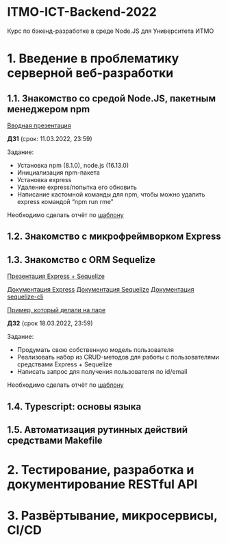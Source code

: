 # ITMO-ICT-Backend-2022
Курс по бэкенд-разработке в среде Node.JS для Университета ИТМО

# 1. Введение в проблематику серверной веб-разработки
## 1.1. Знакомство со средой Node.JS, пакетным менеджером npm

[Вводная презентация](https://docs.google.com/presentation/d/1jPnw4sra6DSnoHs6OIp7LF9t68blBGKu_FKxSyGUX3k/edit?usp=sharing)

**ДЗ1** (срок: 11.03.2022, 23:59)

Задание:

- Установка npm (8.1.0), node.js (16.13.0)
- Инициализация npm-пакета
- Установка express
- Удаление express/попытка его обновить
- Написание кастомной команды для npm, чтобы можно удалить express командой “npm run rme”

Необходимо сделать отчёт по [шаблону](https://docs.google.com/document/d/1aAUawxv6_5k_Na7bLqrfUFANodyl89uPHXY4IKXS8WE/edit?usp=sharing)

## 1.2. Знакомство с микрофреймворком Express
## 1.3. Знакомство с ORM Sequelize

[Презентация Express + Sequelize](https://docs.google.com/presentation/d/1QAyV4WYFkILzhd-f13J06z94X6vAmWrWlfM6RNvXiGo/edit?usp=sharing)

[Документация Express](http://expressjs.com/en/starter/hello-world.html)
[Документация Sequelize](https://sequelize.org/master/)
[Документация sequelize-cli](https://openbase.com/js/sequelize-cli/documentation)

[Пример, который делали на паре](https://github.com/kantegory/mentoring/tree/master/14_express_example)

**ДЗ2** (срок 18.03.2022, 23:59)

Задание:

- Продумать свою собственную модель пользователя
- Реализовать набор из CRUD-методов для работы с пользователями средствами Express + Sequelize
- Написать запрос для получения пользователя по id/email

Необходимо сделать отчёт по [шаблону](https://docs.google.com/document/d/1aAUawxv6_5k_Na7bLqrfUFANodyl89uPHXY4IKXS8WE/edit?usp=sharing)

## 1.4. Typescript: основы языка
## 1.5. Автоматизация рутинных действий средствами Makefile

# 2. Тестирование, разработка и документирование RESTful API

# 3. Развёртывание, микросервисы, CI/CD
